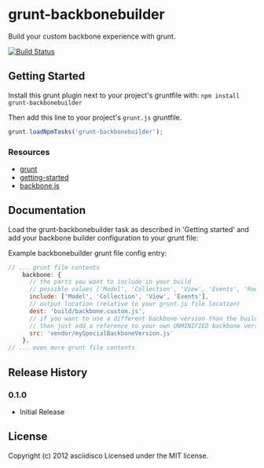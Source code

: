 # grunt-backbonebuilder

Build your custom backbone experience with grunt.

[![Build Status](https://secure.travis-ci.org/asciidisco/grunt-backbonebuilder.png?branch=master)](http://travis-ci.org/asciidisco/grunt-backbonebuilder)

## Getting Started
Install this grunt plugin next to your project's gruntfile with: `npm install grunt-backbonebuilder`

Then add this line to your project's `grunt.js` gruntfile.

```javascript
grunt.loadNpmTasks('grunt-backbonebuilder');
```

### Resources

+ [grunt](https://github.com/cowboy/grunt)
+ [getting-started](https://github.com/cowboy/grunt/blob/master/docs/getting_started.md)
+ [backbone.js](http://backbonejs.org)

## Documentation
Load the grunt-backbonebuilder task as described in 'Getting started' and add your backbone builder
configuration to your grunt file:

Example backbonebuilder grunt file config entry:

```javascript
// ... grunt file contents
    backbone: {
      // the parts you want to include in your build
      // possible values ['Model', 'Collection', 'View', 'Events', 'Router']
      include: ['Model', 'Collection', 'View', 'Events'],
      // output location (relative to your grunt.js file location)
      dest: 'build/backbone.custom.js',
      // if you want to use a different backbone version than the build in one (0.9.2)
      // then just add a reference to your own UNMINIFIED backbone version
      src: 'vendor/mySpecialBackboneVersion.js'
    },
// ... even more grunt file contents
```

## Release History

### 0.1.0
+ Initial Release

## License
Copyright (c) 2012 asciidisco
Licensed under the MIT license.